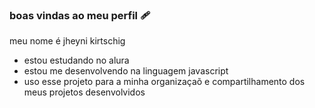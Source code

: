 ### boas vindas ao meu perfil 🩹

meu nome é jheyni kirtschig

- estou estudando no alura
- estou me desenvolvendo na linguagem javascript
- uso esse projeto para a minha organizaçaõ e compartilhamento dos meus projetos desenvolvidos
